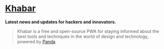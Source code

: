 # [Khabar](https://khabar.pages.dev/)

**Latest news and updates for hackers and innovators.**

> Khabar is a free and open-source PWA for staying informed about the best tools and techniques in the world of design and technology, powered by [Panda](https://usepanda.com).
